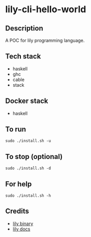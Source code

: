 # lily-cli-hello-world

## Description
A POC for lily programming language.

## Tech stack
- haskell
- ghc
- cable
- stack

## Docker stack
- haskell

## To run
`sudo ./install.sh -u`

## To stop (optional)
`sudo ./install.sh -d`

## For help
`sudo ./install.sh -h`

## Credits
- [lily binary](https://gitlab.com/FascinatedBox/lily)
- [lily docs](https://lily-lang.org/)